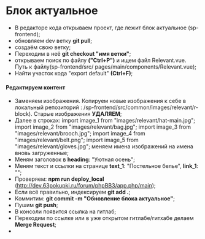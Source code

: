 # Блок актуальное

- В редакторе кода открываем проект, где лежит блок актуальное (sp-frontend);
- обновляем dev ветку **git pull**;
- создаём свою ветку;
- Переходим в неё **git checkout "имя ветки"**;
- открываем поиск по файлу **("Ctrl+P")** и ищем файл Relevant.vue. Путь к файлу(sp-frontend/src/  pages/main/components/Relevant.vue);
- Найти участок кода "export default" **(Ctrl+F)**;

#### Редактируем контент

- Заменяем изображения. Копируем новые изображения к себе в локальный репозиторий : /sp-frontend/src/common/images/relevant/r-block). Старые изображения **УДАЛЯЕМ**;
- Далее в строках: 
      import image_1 from "images/relevant/hat-main.jpg";
	  import image_2 from "images/relevant/bag.jpg";
	  import image_3 from "images/relevant/brooch.jpg";
	  import image_4 from "images/relevant/belt.png";
	  import image_5 from "images/relevant/gloves.jpg";
      меняем имена изображений на имена вновь загруженные;
- Меням заголовок в **heading**: "Уютная осень";
- Меням текст и ссылки на странице
	  **text_1**: "Постельное белье",
      **link_1**: "";
- Проверяем: **npm run deploy_local** (http://dev.63pokupki.ru/forum/phpBB3/app.php/main);
- Если всё правильно, индексируем **git add .**;
- Коммитим: **git commit -m "Обновление блока актуальное"**;
- Пушим **git push**;
- В консоли появится ссылка на гитлаб;
- Переходим по ссылке или в уже открытом гитлабе/гитхабе делаем **Merge Request**;
- 